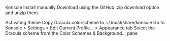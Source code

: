 Konsole
Install manually
Download using the GitHub .zip download option and unzip them.

Activating theme
Copy Dracula.colorscheme to ~/.local/share/konsole
Go to Konsole > Settings > Edit Current Profile… > Appearance tab
Select the Dracula scheme from the Color Schemes & Background… pane
